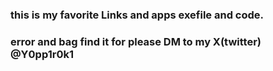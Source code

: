 ### this is my favorite Links and apps exefile and code.
### error and bag find it for please DM to my X(twitter) @Y0pp1r0k1
